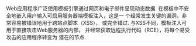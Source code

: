 Web应用程序广泛使用模板引擎通过网页和电子邮件呈现动态数据.
在模板中不安全地嵌入用户输入可启用服务器端模板注入，这是一
个经常发生关键的漏洞，非常容易被错误地用于跨站点脚本（XSS），
或完全错过. 与XSS不同，模板注入可用于直接攻击Web服务器的内部，
并经常获取远程执行代码（RCE），将每个易受攻击的应用程序转变为
潜在的节点.